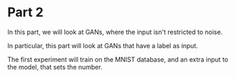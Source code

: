 # Part 2

In this part, we will look at GANs, where the input isn't restricted to noise.

In particular, this part will look at GANs that have a label as input.

The first experiment will train on the MNIST database, and an extra input to the model, that sets the number.